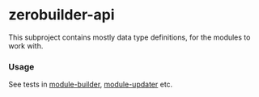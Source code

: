 # zerobuilder-api

This subproject contains mostly data type definitions, for the modules to work with.

### Usage

See tests in [module-builder](../modules/module-builder), [module-updater](../modules/module-updater) etc.

